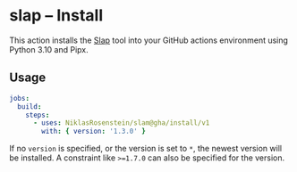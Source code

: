 # slap &ndash; Install

  [Slap]: https://github.com/NiklasRosenstein/slap

This action installs the [Slap][] tool into your GitHub actions environment using Python 3.10 and Pipx.

## Usage

```yaml
jobs:
  build:
    steps:
      - uses: NiklasRosenstein/slam@gha/install/v1
        with: { version: '1.3.0' }
```

If no `version` is specified, or the version is set to `*`, the newest version will be installed. A constraint like
`>=1.7.0` can also be specified for the version.
